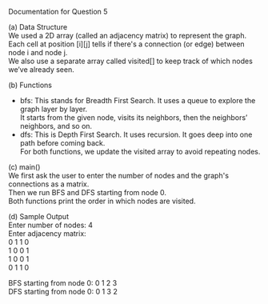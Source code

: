 Documentation for Question 5

(a) Data Structure  
We used a 2D array (called an adjacency matrix) to represent the graph.  
Each cell at position [i][j] tells if there's a connection (or edge) between node i and node j.  
We also use a separate array called visited[] to keep track of which nodes we’ve already seen.

(b) Functions  
- bfs: This stands for Breadth First Search. It uses a queue to explore the graph layer by layer.  
  It starts from the given node, visits its neighbors, then the neighbors’ neighbors, and so on.  
- dfs: This is Depth First Search. It uses recursion. It goes deep into one path before coming back.  
  For both functions, we update the visited array to avoid repeating nodes.

(c) main()  
We first ask the user to enter the number of nodes and the graph's connections as a matrix.  
Then we run BFS and DFS starting from node 0.  
Both functions print the order in which nodes are visited.

(d) Sample Output  
Enter number of nodes: 4  
Enter adjacency matrix:  
0 1 1 0  
1 0 0 1  
1 0 0 1  
0 1 1 0  

BFS starting from node 0: 0 1 2 3  
DFS starting from node 0: 0 1 3 2

